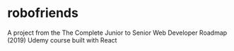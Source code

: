 # robofriends
A project from the The Complete Junior to Senior Web Developer Roadmap (2019) Udemy course built with React
